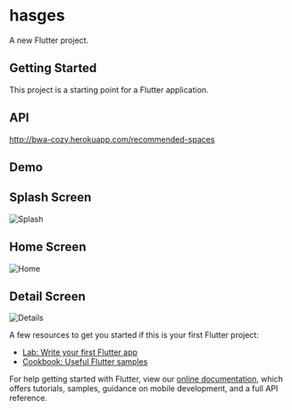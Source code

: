 # hasges

A new Flutter project.

## Getting Started

This project is a starting point for a Flutter application.

## API

http://bwa-cozy.herokuapp.com/recommended-spaces

## Demo

## Splash Screen

![Splash](https://user-images.githubusercontent.com/63221929/127765532-50d6c3c1-9625-4c75-9d62-2ba96f081917.png)

## Home Screen

![Home](https://user-images.githubusercontent.com/63221929/127765552-3652c90a-2a46-4e2d-9f46-1f023432ba2c.png)

## Detail Screen

![Details](https://user-images.githubusercontent.com/63221929/127765567-9b133130-dd53-4ad5-8f60-24ab87c80aaf.png)

A few resources to get you started if this is your first Flutter project:

- [Lab: Write your first Flutter app](https://flutter.dev/docs/get-started/codelab)
- [Cookbook: Useful Flutter samples](https://flutter.dev/docs/cookbook)

For help getting started with Flutter, view our
[online documentation](https://flutter.dev/docs), which offers tutorials,
samples, guidance on mobile development, and a full API reference.
